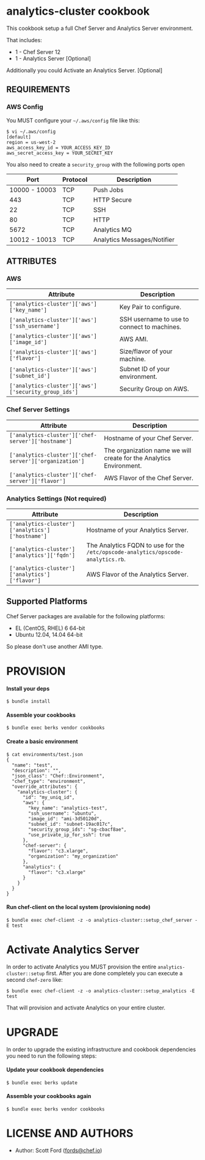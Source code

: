 analytics-cluster cookbook
=========================

This cookbook setup a full Chef Server and Analytics Server environment.

That includes:

*  1 -  Chef Server 12
*  1 -  Analytics Server [Optional]

Additionally you could Activate an Analytics Server. [Optional]

REQUIREMENTS
------------

### AWS Config
You MUST configure your `~/.aws/config` file like this:
```
$ vi ~/.aws/config
[default]
region = us-west-2
aws_access_key_id = YOUR_ACCESS_KEY_ID
aws_secret_access_key = YOUR_SECRET_KEY
```
You also need to create a `security_group` with the following ports open

| Port           | Protocol    | Description                                 |
| -------------- |------------ | ------------------------------------------- |
| 10000 - 10003  | TCP | Push Jobs
| 443            | TCP | HTTP Secure
| 22             | TCP | SSH
| 80             | TCP | HTTP
| 5672           | TCP | Analytics MQ
| 10012 - 10013  | TCP | Analytics Messages/Notifier

ATTRIBUTES
------------

### AWS

| Attribute                                           | Description                                 |
| --------------------------------------------------- | ------------------------------------------- |
| `['analytics-cluster']['aws']['key_name']`           | Key Pair to configure.                      |
| `['analytics-cluster']['aws']['ssh_username']`       | SSH username to use to connect to machines. |
| `['analytics-cluster']['aws']['image_id']`           | AWS AMI.                                    |
| `['analytics-cluster']['aws']['flavor']`             | Size/flavor of your machine.                |
| `['analytics-cluster']['aws']['subnet_id']`          | Subnet ID of your environment.              |
| `['analytics-cluster']['aws']['security_group_ids']` | Security Group on AWS.                      |

### Chef Server Settings

| Attribute                                              | Description                       |
| ------------------------------------------------------ | --------------------------------- |
| `['analytics-cluster']['chef-server']['hostname']`      | Hostname of your Chef Server.     |
| `['analytics-cluster']['chef-server']['organization']`  | The organization name we will create for the Analytics Environment. |
| `['analytics-cluster']['chef-server']['flavor']`        | AWS Flavor of the Chef Server.   |

### Analytics Settings (Not required)

| Attribute                                              | Description                       |
| ------------------------------------------------------ | --------------------------------- |
| `['analytics-cluster']['analytics']['hostname']`      | Hostname of your Analytics Server.     |
| `['analytics-cluster']['analytics']['fqdn']`          | The Analytics FQDN to use for the `/etc/opscode-analytics/opscode-analytics.rb`. |
| `['analytics-cluster']['analytics']['flavor']`        | AWS Flavor of the Analytics Server.   |


Supported Platforms
-------------------

Chef Server packages are available for the following platforms:

* EL (CentOS, RHEL) 6 64-bit
* Ubuntu 12.04, 14.04 64-bit

So please don't use another AMI type.


PROVISION
=========

#### Install your deps

```
$ bundle install
```

#### Assemble your cookbooks

```
$ bundle exec berks vendor cookbooks
```

#### Create a basic environment

```
$ cat environments/test.json
{
  "name": "test",
  "description": "",
  "json_class": "Chef::Environment",
  "chef_type": "environment",
  "override_attributes": {
    "analytics-cluster": {
      "id": "my_uniq_id",
      "aws": {
        "key_name": "analytics-test",
        "ssh_username": "ubuntu",
        "image_id": "ami-3d50120d",
        "subnet_id": "subnet-19ac017c",
        "security_group_ids": "sg-cbacf8ae",
        "use_private_ip_for_ssh": true
      },
      "chef-server": {
        "flavor": "c3.xlarge",
        "organization": "my_organization"
      },
      "analytics": {
        "flavor": "c3.xlarge"
      }
    }
  }
}
```

#### Run chef-client on the local system (provisioning node)

```
$ bundle exec chef-client -z -o analytics-cluster::setup_chef_server -E test
```

Activate Analytics Server
========
In order to activate Analytics you MUST provision the entire `analytics-cluster::setup` first. After you are done completely you can execute a second `chef-zero` like:
```
$ bundle exec chef-client -z -o analytics-cluster::setup_analytics -E test
```

That will provision and activate Analytics on your entire cluster.

UPGRADE
========
In order to upgrade the existing infrastructure and cookbook dependencies you need to run the following steps:

#### Update your cookbook dependencies
```
$ bundle exec berks update
```
#### Assemble your cookbooks again

```
$ bundle exec berks vendor cookbooks
```

LICENSE AND AUTHORS
===================
- Author: Scott Ford (<fords@chef.io>)
